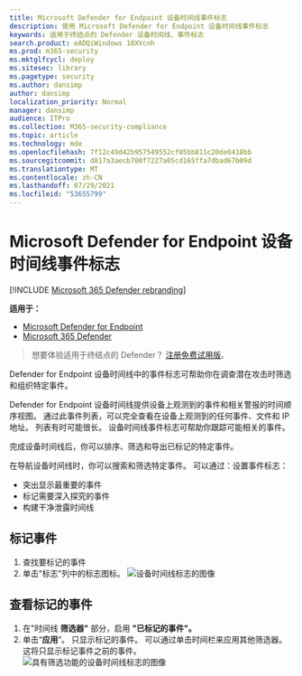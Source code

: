 ```yaml
---
title: Microsoft Defender for Endpoint 设备时间线事件标志
description: 使用 Microsoft Defender for Endpoint 设备时间线事件标志
keywords: 适用于终结点的 Defender 设备时间线、事件标志
search.product: eADQiWindows 10XVcnh
ms.prod: m365-security
ms.mktglfcycl: deploy
ms.sitesec: library
ms.pagetype: security
ms.author: dansimp
author: dansimp
localization_priority: Normal
manager: dansimp
audience: ITPro
ms.collection: M365-security-compliance
ms.topic: article
ms.technology: mde
ms.openlocfilehash: 7f12c49d42b957549552cf05bb811c20de0418bb
ms.sourcegitcommit: d817a3aecb700f7227a05cd165ffa7dbad67b09d
ms.translationtype: MT
ms.contentlocale: zh-CN
ms.lasthandoff: 07/29/2021
ms.locfileid: "53655799"
---
```

# <a name="microsoft-defender-for-endpoint-device-timeline-event-flags"></a>Microsoft Defender for Endpoint 设备时间线事件标志

[!INCLUDE [Microsoft 365 Defender rebranding](../../includes/microsoft-defender.md)]

**适用于：**
- [Microsoft Defender for Endpoint](https://go.microsoft.com/fwlink/p/?linkid=2154037)
- [Microsoft 365 Defender](https://go.microsoft.com/fwlink/?linkid=2118804)

> 想要体验适用于终结点的 Defender？ [注册免费试用版](https://signup.microsoft.com/create-account/signup?products=7f379fee-c4f9-4278-b0a1-e4c8c2fcdf7e&ru=https://aka.ms/MDEp2OpenTrial?ocid=docs-wdatp-assignaccess-abovefoldlink)。

Defender for Endpoint 设备时间线中的事件标志可帮助你在调查潜在攻击时筛选和组织特定事件。

Defender for Endpoint 设备时间线提供设备上观测到的事件和相关警报的时间顺序视图。 通过此事件列表，可以完全查看在设备上观测到的任何事件、文件和 IP 地址。 列表有时可能很长。 设备时间线事件标志可帮助你跟踪可能相关的事件。 

完成设备时间线后，你可以排序、筛选和导出已标记的特定事件。

在导航设备时间线时，你可以搜索和筛选特定事件。 可以通过：设置事件标志： 

- 突出显示最重要的事件 
- 标记需要深入探究的事件 
- 构建干净泄露时间线



## <a name="flag-an-event"></a>标记事件
1. 查找要标记的事件
2. 单击"标志"列中的标志图标。 
![设备时间线标志的图像](images/device-flags.png)

## <a name="view-flagged-events"></a>查看标记的事件  
1. 在"时间线 **筛选器"** 部分，启用 **"已标记的事件"。**
2. 单击“**应用**”。 只显示标记的事件。
可以通过单击时间栏来应用其他筛选器。 这将只显示标记事件之前的事件。  
![具有筛选功能的设备时间线标志的图像](images/device-flag-filter.png)
